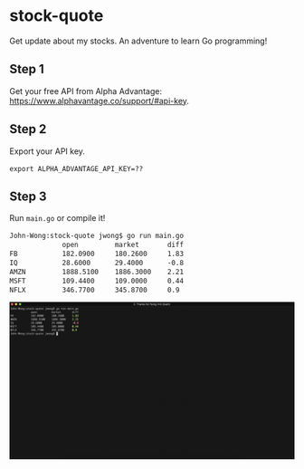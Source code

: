 # stock-quote
Get update about my stocks. An adventure to learn Go programming!


## Step 1
Get your free API from Alpha Advantage: https://www.alphavantage.co/support/#api-key.

## Step 2
Export your API key.

```
export ALPHA_ADVANTAGE_API_KEY=??
```

## Step 3
Run `main.go` or compile it!


```
John-Wong:stock-quote jwong$ go run main.go
             open         market       diff
FB           182.0900     180.2600     1.83
IQ           28.6000      29.4000      -0.8
AMZN         1888.5100    1886.3000    2.21
MSFT         109.4400     109.0000     0.44
NFLX         346.7700     345.8700     0.9
```

![Screenshot!](static/screenshot.png?raw=true "Screenshot")
